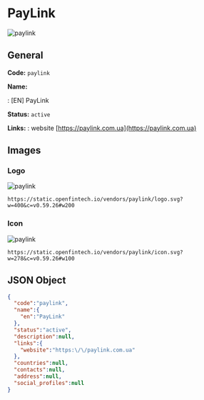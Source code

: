 
# PayLink 
![paylink](https://static.openfintech.io/vendors/paylink/logo.svg?w=400&c=v0.59.26#w200)  

## General 
 
**Code:** `paylink` 
 
**Name:** 
 
:	[EN] PayLink 
 
**Status:** `active` 
 
**Links:** 
: website [https://paylink.com.ua](https://paylink.com.ua) 
 

## Images 

### Logo 
 
![paylink](https://static.openfintech.io/vendors/paylink/logo.svg?w=400&c=v0.59.26#w200)  

```
https://static.openfintech.io/vendors/paylink/logo.svg?w=400&c=v0.59.26#w200
```  

### Icon 
 
![paylink](https://static.openfintech.io/vendors/paylink/icon.svg?w=278&c=v0.59.26#w100)  

```
https://static.openfintech.io/vendors/paylink/icon.svg?w=278&c=v0.59.26#w100
```  

## JSON Object 

```json
{
  "code":"paylink",
  "name":{
    "en":"PayLink"
  },
  "status":"active",
  "description":null,
  "links":{
    "website":"https:\/\/paylink.com.ua"
  },
  "countries":null,
  "contacts":null,
  "address":null,
  "social_profiles":null
}
```  
